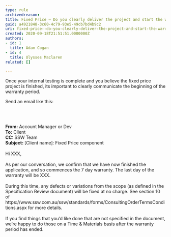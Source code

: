 ```yaml
---
type: rule
archivedreason: 
title: Fixed Price – Do you clearly deliver the project and start the warranty period?
guid: a4921848-3c60-4c79-93e5-49cb7bd4b9c2
uri: fixed-price--do-you-clearly-deliver-the-project-and-start-the-warranty-period
created: 2020-09-18T21:51:51.0000000Z
authors:
- id: 1
  title: Adam Cogan
- id: 4
  title: Ulysses Maclaren
related: []

---
```



<p class="ssw15-rteElement-P">Once your internal testing is complete and you believe the fixed price project is finished, its important to clearly communicate the beginning of the warranty period.<br></p><p class="ssw15-rteElement-P">Send an email like this&#58;​​<br></p>
<br><excerpt class='endintro'></excerpt><br>
<p class="ssw15-rteElement-GreyBox"><b>​From&#58;</b> Account Manager or Dev<br><b>To&#58;</b> Client<br><b>CC&#58; </b>SSW Team&#160;<br><b>Subject&#58; </b>[Client name]&#58; Fixed Price component<br><br>Hi XXX,<br><br>As per our conversation, we confirm that we have now finished the application, and so commences the 7 day warranty. The last day of the warranty will be XXX.<br><br>During this time, any defects or variations from the scope (as defined in the Specification Review document) will be fixed at no charge. See section 10 of https&#58;//www.ssw.com.au/ssw/standards/forms/ConsultingOrderTermsConditions.aspx for more details.<br><br>If you find things that you’d like done that are not specified in the document, we’re happy to do those on a Time &amp; Materials basis after the warranty period has ended.<br></p><p>​<br></p>


